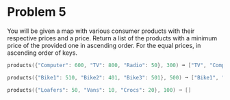 # Problem 5

You will be given a map with various consumer products with their respective prices and a price.
Return a list of the products with a minimum price of the provided one in ascending order. For the equal prices,
in ascending order of keys.

```go
products({"Computer": 600, "TV": 800, "Radio": 50}, 300) ➞ ["TV", "Computer"]

products({"Bike1": 510, "Bike2": 401, "Bike3": 501}, 500) ➞ ["Bike1", "Bike3"])

products({"Loafers": 50, "Vans": 10, "Crocs": 20}, 100) ➞ []
```
